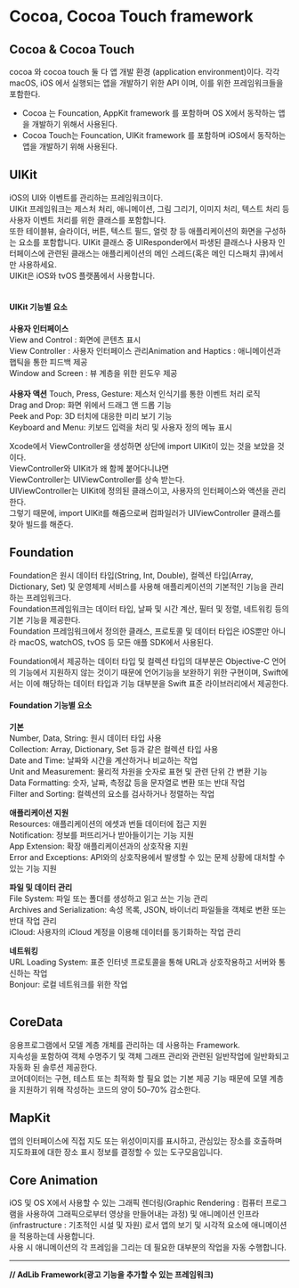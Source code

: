 # Cocoa, Cocoa Touch framework
  
## Cocoa & Cocoa Touch
cocoa 와 cocoa touch 둘 다 앱 개발 환경 (application environment)이다. 각각 macOS, iOS 에서 실행되는 앱을 개발하기 위한 API 이며, 이를 위한 프레임워크들을 포함한다.  
- Cocoa 는 Founcation, AppKit framework 를 포함하며 OS X에서 동작하는 앱을 개발하기 위해서 사용된다.
- Cocoa Touch는 Founcation, UIKit framework 를 포함하며 iOS에서 동작하는 앱을 개발하기 위해 사용된다.
  
## UIKit
iOS의 UI와 이벤트를 관리하는 프레임워크이다.  
UIKit 프레임워크는 제스처 처리, 애니메이션, 그림 그리기, 이미지 처리, 텍스트 처리 등 사용자 이벤트 처리를 위한 클래스를 포함합니다.  
또한 테이블뷰, 슬라이더, 버튼, 텍스트 필드, 얼럿 창 등 애플리케이션의 화면을 구성하는 요소를 포함합니다.
UIKit 클래스 중 UIResponder에서 파생된 클래스나 사용자 인터페이스에 관련된 클래스는 애플리케이션의 메인 스레드(혹은 메인 디스패치 큐)에서만 사용하세요.  
UIKit은 iOS와 tvOS 플랫폼에서 사용합니다.  
​  
#### UIKit 기능별 요소
**사용자 인터페이스**  
View and Control : 화면에 콘텐츠 표시  
View Controller : 사용자 인터페이스 관리Animation and Haptics : 애니메이션과 햅틱을 통한 피드백 제공  
Window and Screen : 뷰 계층을 위한 윈도우 제공  
​  
**사용자 액션**
Touch, Press, Gesture: 제스처 인식기를 통한 이벤트 처리 로직  
Drag and Drop: 화면 위에서 드래그 앤 드롭 기능  
Peek and Pop: 3D 터치에 대응한 미리 보기 기능  
Keyboard and Menu: 키보드 입력을 처리 및 사용자 정의 메뉴 표시  
  
Xcode에서 ViewController을 생성하면 상단에 import UIKit이 있는 것을 보았을 것이다.  
ViewController와 UIKit가 왜 함께 붙어다니냐면  
ViewController는 UIViewController를 상속 받는다.  
UIViewController는 UIKit에 정의된 클래스이고, 사용자의 인터페이스와 액션을 관리한다.  
그렇기 때문에, import UIKit를 해줌으로써 컴파일러가 UIViewController 클래스를 찾아 빌드를 해준다.  
  
## Foundation
Foundation은 원시 데이터 타입(String, Int, Double), 컬렉션 타입(Array, Dictionary, Set) 및 운영체제 서비스를 사용해 애플리케이션의 기본적인 기능을 관리하는 프레임워크다.  
Foundation프레임워크는 데이터 타입, 날짜 및 시간 계산, 필터 및 정렬, 네트워킹 등의 기본 기능을 제공한다.  
Foundation 프레임워크에서 정의한 클래스, 프로토콜 및 데이터 타입은 iOS뿐만 아니라 macOS, watchOS, tvOS 등 모든 애플 SDK에서 사용된다.  
  
Foundation에서 제공하는 데이터 타입 및 컬렉션 타입의 대부분은 Objective-C 언어의 기능에서 지원하지 않는 것이기 때문에 언어기능을 보완하기 위한 구현이며, Swift에서는 이에 해당하는 데이터 타입과 기능 대부분을 Swift 표준 라이브러리에서 제공한다.  
  
#### Foundation 기능별 요소
**기본**  
Number, Data, String: 원시 데이터 타입 사용  
Collection: Array, Dictionary, Set 등과 같은 컬렉션 타입 사용  
Date and Time: 날짜와 시간을 계산하거나 비교하는 작업  
Unit and Measurement: 물리적 차원을 숫자로 표현 및 관련 단위 간 변환 기능  
Data Formatting: 숫자, 날짜, 측정값 등을 문자열로 변환 또는 반대 작업  
Filter and Sorting: 컬렉션의 요소를 검사하거나 정렬하는 작업  
  
**애플리케이션 지원**  
Resources: 애플리케이션의 에셋과 번들 데이터에 접근 지원  
Notification: 정보를 퍼뜨리거나 받아들이기는 기능 지원  
App Extension: 확장 애플리케이션과의 상호작용 지원  
Error and Exceptions: API와의 상호작용에서 발생할 수 있는 문제 상황에 대처할 수 있는 기능 지원  
  
**파일 및 데이터 관리**  
File System: 파일 또는 폴더를 생성하고 읽고 쓰는 기능 관리  
Archives and Serialization: 속성 목록, JSON, 바이너리 파일들을 객체로 변환 또는 반대 작업 관리  
iCloud: 사용자의 iCloud 계정을 이용해 데이터를 동기화하는 작업 관리  
  
**네트워킹**  
URL Loading System: 표준 인터넷 프로토콜을 통해 URL과 상호작용하고 서버와 통신하는 작업  
Bonjour: 로컬 네트워크를 위한 작업  
​  
## CoreData
응용프로그램에서 모델 계층 개체를 관리하는 데 사용하는 Framework.  
지속성을 포함하여 객체 수명주기 및 객체 그래프 관리와 관련된 일반작업에 일반화되고 자동화 된 솔루션 제공한다.  
코어데이터는 구현, 테스트 또는 최적화 할 필요 없는 기본 제공 기능 때문에 모델 계층을 지원하기 위해 작성하는 코드의 양이 50–70% 감소한다.  
  
## MapKit​
앱의 인터페이스에 직접 지도 또는 위성이미지를 표시하고, 관심있는 장소를 호출하며 지도좌표에 대한 장소 표시 정보를 결정할 수 있는 도구모음입니다.  
  
## Core Animation
iOS 및 OS X에서 사용할 수 있는 그래픽 렌더링(Graphic Rendering : 컴퓨터 프로그램을 사용하여 그래픽으로부터 영상을 만들어내는 과정) 및 애니메이션 인프라(infrastructure : 기초적인 시설 및 자원) 로서 앱의 보기 및 시각적 요소에 애니메이션을 적용하는데 사용합니다.  
사용 시 애니메이션의 각 프레임을 그리는 데 필요한 대부분의 작업을 자동 수행합니다.  
  
---
**// AdLib Framework(광고 기능을 추가할 수 있는 프레임워크)**
